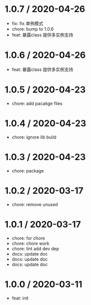 
1.0.7 / 2020-04-26
==================

  * fix: fix 单例模式
  * chore: bump to 1.0.6
  * feat: 暴露class 提供多实例支持

1.0.6 / 2020-04-26
==================

  * feat: 暴露class 提供多实例支持

1.0.5 / 2020-04-23
==================

  * chore: add pacakge files

1.0.4 / 2020-04-23
==================

  * chore: ignore lib build

1.0.3 / 2020-04-23
==================

  * chore: package

1.0.2 / 2020-03-17
==================

  * chore: remove unused

1.0.1 / 2020-03-17
==================

  * chore: for chore
  * chore: chore work
  * chore: lint add dev dep
  * docs: update doc
  * docs: update doc
  * docs: update doc

1.0.0 / 2020-03-11
==================

  * feat: init
